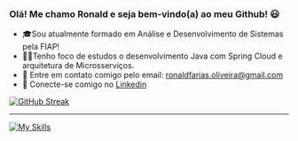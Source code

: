 ### Olá! Me chamo Ronald e seja bem-vindo(a) ao meu Github! 😃

- 🎓Sou atualmente formado em Análise e Desenvolvimento de Sistemas pela FIAP!
- 👨‍💻Tenho foco de estudos o desenvolvimento Java com Spring Cloud e arquitetura de Microsserviços.
- 📧 Entre em contato comigo pelo email: ronaldfarias.oliveira@gmail.com
- 📱 Conecte-se comigo no <a href="https://www.linkedin.com/in/ronald-de-oliveira-farias-274b411a3/">Linkedin</a>

[![GitHub Streak](https://streak-stats.demolab.com/?user=oRonald&theme=dark)](https://git.io/streak-stats)

<hr/>

[![My Skills](https://skillicons.dev/icons?i=java,python,spring,azure,postgres,mysql,docker,mongodb)](https://skillicons.dev)
